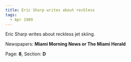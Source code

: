```yaml
---  
title: Eric Sharp writes about reckless  
tags:  
  - Apr 1989  
---  
```

  
Eric Sharp writes about reckless jet skiing.  
  
Newspapers: **Miami Morning News or The Miami Herald**  
  
Page: **8**, Section: **D** 

